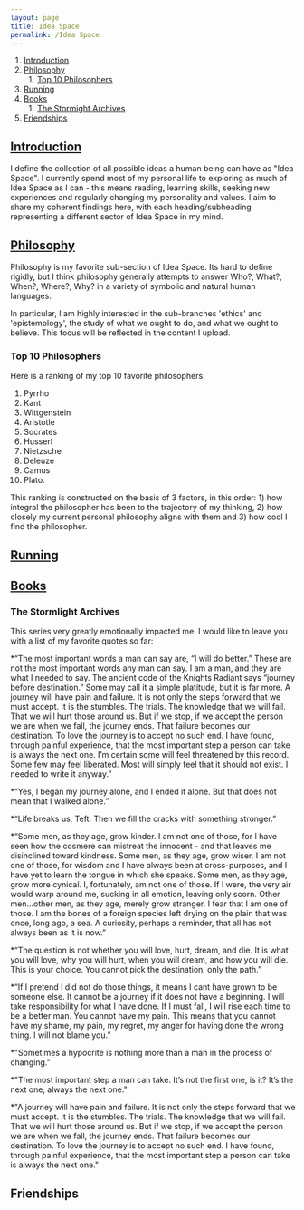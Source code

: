 ```yaml
---
layout: page
title: Idea Space
permalink: /Idea Space
---
```

1. [Introduction](#introduction)
2. [Philosophy](#philosophy)
   1. [Top 10 Philosophers](#top-10-philosophers)
3. [Running](#running)
4. [Books](#books)
   1. [The Stormight Archives](#the-stormlight-archives)
5. [Friendships](#friendships)

## <u> Introduction </u>
I define the collection of all possible ideas a human being can have as "Idea Space". I currently spend most of my personal life to exploring as much of Idea Space as I can - this means reading, learning skills, seeking new experiences and regularly changing my personality and values. I aim to share my coherent findings here, with each heading/subheading representing a different sector of Idea Space in my mind.

## <u> Philosophy </u>
Philosophy is my favorite sub-section of Idea Space. Its hard to define rigidly, but I think philosophy generally attempts to answer Who?, What?, When?, Where?, Why? in a variety of symbolic and natural human languages. 

In particular, I am highly interested in the sub-branches 'ethics' and 'epistemology', the study of what we ought to do, and what we ought to believe. This focus will be reflected in the content I upload.

### Top 10 Philosophers
Here is a ranking of my top 10 favorite philosophers:
1. Pyrrho
2. Kant
3. Wittgenstein
4. Aristotle
5. Socrates
6. Husserl
7. Nietzsche
8. Deleuze
9. Camus
10. Plato.

This ranking is constructed on the basis of 3 factors, in this order: 1) how integral the philosopher has been to the trajectory of my thinking, 2) how closely my current personal philosophy aligns with them and 3) how cool I find the philosopher.

## <u> Running </u>

## <u> Books </u>

### The Stormlight Archives
This series very greatly emotionally impacted me. I would like to leave you with a list of my favorite quotes so far:

*“The most important words a man can say are, “I will do better.” These are not the most important words any man can say. I am a man, and they are what I needed to say. The ancient code of the Knights Radiant says “journey before destination.” Some may call it a simple platitude, but it is far more. A journey will have pain and failure. It is not only the steps forward that we must accept. It is the stumbles. The trials. The knowledge that we will fail. That we will hurt those around us. But if we stop, if we accept the person we are when we fall, the journey ends. That failure becomes our destination. To love the journey is to accept no such end. I have found, through painful experience, that the most important step a person can take is always the next one. I’m certain some will feel threatened by this record. Some few may feel liberated. Most will simply feel that it should not exist. I needed to write it anyway.”

*“Yes, I began my journey alone, and I ended it alone. But that does not mean that I walked alone.”

*“Life breaks us, Teft. Then we fill the cracks with something stronger.”

*“Some men, as they age, grow kinder. I am not one of those, for I have seen how the cosmere can mistreat the innocent - and that leaves me disinclined toward kindness. Some men, as they age, grow wiser. I am not one of those, for wisdom and I have always been at cross-purposes, and I have yet to learn the tongue in which she speaks. Some men, as they age, grow more cynical. I, fortunately, am not one of those. If I were, the very air would warp around me, sucking in all emotion, leaving only scorn. Other men...other men, as they age, merely grow stranger. I fear that I am one of those. I am the bones of a foreign species left drying on the plain that was once, long ago, a sea. A curiosity, perhaps a reminder, that all has not always been as it is now.”

*“The question is not whether you will love, hurt, dream, and die. It is what you will love, why you will hurt, when you will dream, and how you will die. This is your choice. You cannot pick the destination, only the path.”

*“If I pretend I did not do those things, it means I cant have grown to be someone else. It cannot be a journey if it does not have a beginning. I will take responsibility for what I have done. If I must fall, I will rise each time to be a better man. You cannot have my pain. This means that you cannot have my shame, my pain, my regret, my anger for having done the wrong thing. I will not blame you.”

*"Sometimes a hypocrite is nothing more than a man in the process of changing."

*"The most important step a man can take. It’s not the first one, is it? It’s the next one, always the next one."

*"A journey will have pain and failure. It is not only the steps forward that we must accept. It is the stumbles. The trials. The knowledge that we will fail. That we will hurt those around us. But if we stop, if we accept the person we are when we fall, the journey ends. That failure becomes our destination. To love the journey is to accept no such end. I have found, through painful experience, that the most important step a person can take is always the next one."

## Friendships

